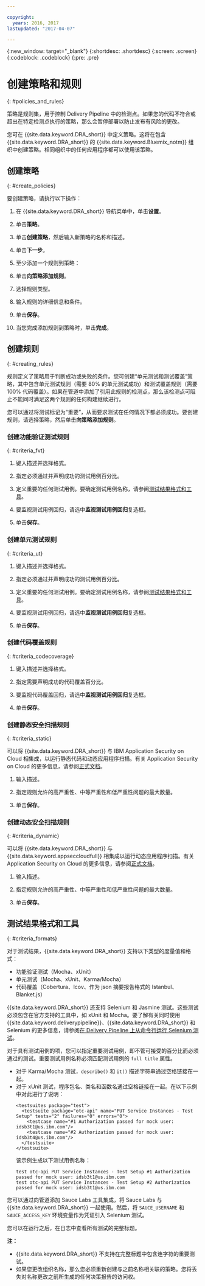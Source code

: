 ```yaml
---

copyright:
  years: 2016, 2017
lastupdated: "2017-04-07"

---
```


{:new_window: target="_blank"}
{:shortdesc: .shortdesc}
{:screen: .screen}
{:codeblock: .codeblock}
{:pre: .pre}

# 创建策略和规则
{: #policies_and_rules}

策略是规则集，用于控制 Delivery Pipeline 中的检测点。如果您的代码不符合或超出在特定检测点执行的策略，那么会暂停部署以防止发布有风险的更改。

您可在 {{site.data.keyword.DRA_short}} 中定义策略。这将在包含 {{site.data.keyword.DRA_short}} 的 {{site.data.keyword.Bluemix_notm}} 组织中创建策略。相同组织中的任何应用程序都可以使用该策略。 

## 创建策略
{: #create_policies}

要创建策略，请执行以下操作：

1. 在 {{site.data.keyword.DRA_short}} 导航菜单中，单击**设置**。

2. 单击**策略**。

3. 单击**创建策略**，然后输入新策略的名称和描述。

4. 单击**下一步**。

4. 至少添加一个规则到策略：
  1. 单击**向策略添加规则**。
  2. 选择规则类型。
  3. 输入规则的详细信息和条件。
  4. 单击**保存**。

5. 当您完成添加规则到策略时，单击**完成**。

## 创建规则
{: #creating_rules}

规则定义了策略用于判断成功或失败的条件。您可创建“单元测试和测试覆盖”策略，其中包含单元测试规则（需要 80% 的单元测试成功）和测试覆盖规则（需要 100% 代码覆盖）。如果在管道中添加了引用此规则的检测点，那么该检测点可阻止不能同时满足这两个规则的任何构建继续进行。 

您可以通过将测试标记为“重要”，从而要求测试在任何情况下都必须成功。要创建规则，请选择策略，然后单击**向策略添加规则**。 

### 创建功能验证测试规则
{: #criteria_fvt}

1. 键入描述并选择格式。

2. 指定必须通过并声明成功的测试用例百分比。

3. 定义重要的任何测试用例。要确定测试用例名称，请参阅[测试结果格式和工具](#criteria_formats)。

4. 要监视测试用例回归，请选中**监视测试用例回归**复选框。

5. 单击**保存**。


### 创建单元测试规则
{: #criteria_ut}

1. 键入描述并选择格式。

2. 指定必须通过并声明成功的测试用例百分比。

3. 定义重要的任何测试用例。要确定测试用例名称，请参阅[测试结果格式和工具](#criteria_formats)。

4. 要监视测试用例回归，请选中**监视测试用例回归**复选框。

5. 单击**保存**。


### 创建代码覆盖规则
{: #criteria_codecoverage}

1. 键入描述并选择格式。

2. 指定需要声明成功的代码覆盖百分比。

3. 要监视代码覆盖回归，请选中**监视测试用例回归**复选框。

4. 单击**保存**。

### 创建静态安全扫描规则
{: #criteria_static}

可以将 {{site.data.keyword.DRA_short}} 与 IBM Application Security on Cloud 相集成，以运行静态代码和动态应用程序扫描。有关 Application Security on Cloud 的更多信息，请参阅[正式文档](/docs/services/ApplicationSecurityonCloud/index.html)。

1. 输入描述。

2. 指定规则允许的高严重性、中等严重性和低严重性问题的最大数量。 

3. 单击**保存**。

### 创建动态安全扫描规则
{: #criteria_dynamic}

可以将 {{site.data.keyword.DRA_short}} 与 {{site.data.keyword.appseccloudfull}} 相集成以运行动态应用程序扫描。有关 Application Security on Cloud 的更多信息，请参阅[正式文档](/docs/services/ApplicationSecurityonCloud/index.html)。

1. 输入描述。

2. 指定规则允许的高严重性、中等严重性和低严重性问题的最大数量。 

3. 单击**保存**。

## 测试结果格式和工具
{: #criteria_formats}

对于测试结果，{{site.data.keyword.DRA_short}} 支持以下类型的度量值和格式：

* 功能验证测试（Mocha、xUnit）
* 单元测试（Mocha、xUnit、Karma/Mocha）
* 代码覆盖（Cobertura、lcov、作为 json 摘要报告格式的 Istanbul、Blanket.js）

{{site.data.keyword.DRA_short}} 还支持 Selenium 和 Jasmine 测试。这些测试必须包含在官方支持的工具中，如 xUnit 和 Mocha。要了解有关同时使用 {{site.data.keyword.deliverypipeline}}、{{site.data.keyword.DRA_short}} 和 Selenium 的更多信息，请参阅[在 Delivery Pipeline 上从命令行运行 Selenium 测试](https://developer.ibm.com/devops-services/2016/07/21/running-selenium-tests-command-line-delivery-pipeline/)。

对于具有测试用例的项，您可以指定重要测试用例，即不管可接受的百分比而必须通过的测试。重要测试用例名称必须匹配测试用例的 `full title` 属性。    
* 对于 Karma/Mocha 测试，`describe()` 和 `it()` 描述字符串通过空格链接在一起。
* 对于 xUnit 测试，程序包名、类名和函数名通过空格链接在一起。在以下示例中对此进行了说明：
  ```
  <testsuites package="test">
    <testsuite package="otc-api" name="PUT Service Instances - Test Setup" tests="2" failures="0" errors="0">
      <testcase name="#1 Authorization passed for mock user: idsb3t1@us.ibm.com"/>
      <testcase name="#2 Authorization passed for mock user: idsb3t4@us.ibm.com"/>
    </testsuite>
  </testsuite>
  ```
  该示例生成以下测试用例名称：
  ```
  test otc-api PUT Service Instances - Test Setup #1 Authorization passed for mock user: idsb3t1@us.ibm.com
  test otc-api PUT Service Instances - Test Setup #2 Authorization passed for mock user: idsb3t1@us.ibm.com
  ```

您可以通过向管道添加 Sauce Labs 工具集成，将 Sauce Labs 与 {{site.data.keyword.DRA_short}} 一起使用。然后，将 `SAUCE_USERNAME` 和 `SAUCE_ACCESS_KEY` 环境变量作为凭证引入 Selenium 测试。

您可以在运行之后，在日志中查看所有测试的完整标题。  

**注：**
* {{site.data.keyword.DRA_short}} 不支持在完整标题中包含连字符的重要测试。    
* 如果您更改组织名称，那么您必须重新创建与之前名称相关联的策略。您将丢失对名称更改之前所生成的任何决策报告的访问权。
